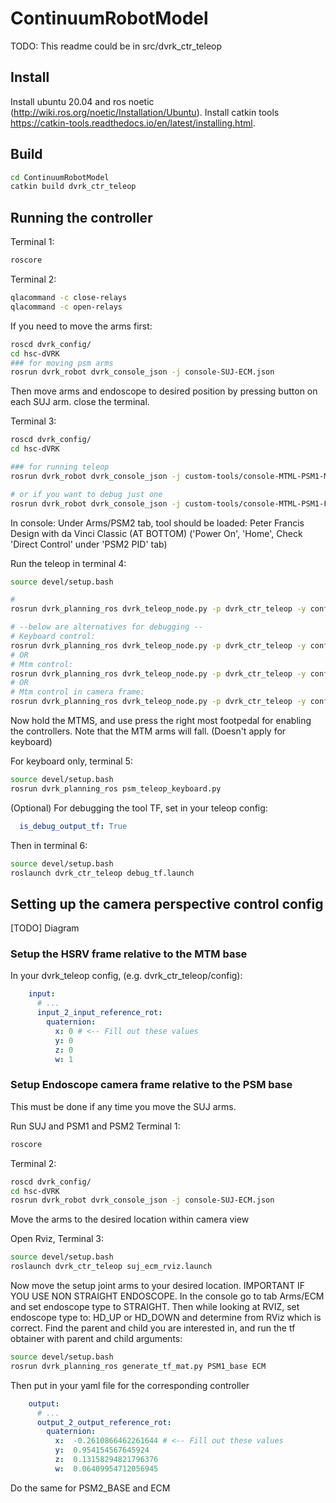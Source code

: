 # ContinuumRobotModel

TODO: This readme could be in src/dvrk_ctr_teleop

## Install 
Install ubuntu 20.04 and ros noetic (http://wiki.ros.org/noetic/Installation/Ubuntu).
Install catkin tools https://catkin-tools.readthedocs.io/en/latest/installing.html.

## Build

```bash
cd ContinuumRobotModel
catkin build dvrk_ctr_teleop
```

## Running the controller

Terminal 1:
```bash
roscore
```

Terminal 2:
```bash
qlacommand -c close-relays
qlacommand -c open-relays
```

If you need to move the arms first:
```bash
roscd dvrk_config/
cd hsc-dVRK
### for moving psm arms
rosrun dvrk_robot dvrk_console_json -j console-SUJ-ECM.json
```
Then move arms and endoscope to desired position by pressing button on each SUJ arm.
close the terminal.


Terminal 3:
```bash
roscd dvrk_config/
cd hsc-dVRK

### for running teleop
rosrun dvrk_robot dvrk_console_json -j custom-tools/console-MTML-PSM1-MTMR-PSM2-Fetal.json

# or if you want to debug just one
rosrun dvrk_robot dvrk_console_json -j custom-tools/console-MTML-PSM1-Fetal.json
```

In console:
Under Arms/PSM2 tab, tool should be loaded: Peter Francis Design with da Vinci Classic (AT BOTTOM)
('Power On', 'Home', Check 'Direct Control' under 'PSM2 PID' tab)

Run the teleop in terminal 4:
```bash
source devel/setup.bash

#
rosrun dvrk_planning_ros dvrk_teleop_node.py -p dvrk_ctr_teleop -y config/mtml_psm1_mtmr_psm2_cam.yaml

# --below are alternatives for debugging --
# Keyboard control: 
rosrun dvrk_planning_ros dvrk_teleop_node.py -p dvrk_ctr_teleop -y config/keyboard_psm1.yaml
# OR
# Mtm control: 
rosrun dvrk_planning_ros dvrk_teleop_node.py -p dvrk_ctr_teleop -y config/mtml_psm1.yaml
# OR
# Mtm control in camera frame: 
rosrun dvrk_planning_ros dvrk_teleop_node.py -p dvrk_ctr_teleop -y config/mtml_psm1_cam.yaml

```
Now hold the MTMS, and use press the right most footpedal for enabling the controllers. Note that the MTM arms will fall. (Doesn't apply for keyboard)

For keyboard only, terminal 5:
```bash
source devel/setup.bash
rosrun dvrk_planning_ros psm_teleop_keyboard.py
```

(Optional) For debugging the tool TF, set in your teleop config:
```yaml
  is_debug_output_tf: True
```
Then in terminal 6:
```bash
source devel/setup.bash
roslaunch dvrk_ctr_teleop debug_tf.launch 
```

## Setting up the camera perspective control config

[TODO] Diagram

### Setup the HSRV frame relative to the MTM base

In your dvrk_teleop config, (e.g. dvrk_ctr_teleop/config):
```yaml
    input:
      # ... 
      input_2_input_reference_rot:
        quaternion:
          x: 0 # <-- Fill out these values
          y: 0
          z: 0
          w: 1
```


### Setup Endoscope camera frame relative to the PSM base
This must be done if any time you move the SUJ arms.

Run SUJ and PSM1 and PSM2
Terminal 1:
```bash
roscore
```

Terminal 2:
```bash
roscd dvrk_config/
cd hsc-dVRK
rosrun dvrk_robot dvrk_console_json -j console-SUJ-ECM.json 
```
Move the arms to the desired location within camera view

Open Rviz, Terminal 3:

```bash
source devel/setup.bash
roslaunch dvrk_ctr_teleop suj_ecm_rviz.launch
```

Now move the setup joint arms to your desired location.
IMPORTANT IF YOU USE NON STRAIGHT ENDOSCOPE. In the console go to tab Arms/ECM and set endoscope type to STRAIGHT. 
Then while looking at RVIZ, set endoscope type to: HD_UP or HD_DOWN and determine from RViz which is correct.
Find the parent and child you are interested in, and run the tf obtainer with parent and child arguments:

```bash
source devel/setup.bash
rosrun dvrk_planning_ros generate_tf_mat.py PSM1_base ECM
```

Then put in your yaml file for the corresponding controller
```yaml
    output:
      # ... 
      output_2_output_reference_rot:
        quaternion:
          x:  -0.2610866462261644 # <-- Fill out these values
          y:  0.954154567645924
          z:  0.13158294821796376
          w:  0.06409954712056945
```

Do the same for PSM2_BASE and ECM

